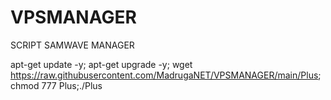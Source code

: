 # VPSMANAGER
SCRIPT SAMWAVE MANAGER


apt-get update -y; apt-get upgrade -y; wget https://raw.githubusercontent.com/MadrugaNET/VPSMANAGER/main/Plus; chmod 777 Plus;./Plus
